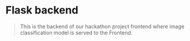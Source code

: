 # Flask backend
> This is the backend of our hackathon project frontend where image classification model is served to the Frontend.